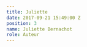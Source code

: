 ```yaml
---
title: Juliette
date: 2017-09-21 15:49:00 Z
position: 3
name: Juliette Bernachot
role: Auteur
---
```


